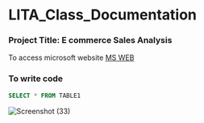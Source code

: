 # LITA_Class_Documentation

### Project Title: E commerce Sales Analysis

To access microsoft website [MS WEB](https://www.microsoft.com)

### To write code
```SQL
SELECT * FROM TABLE1
```
![Screenshot (33)](https://github.com/user-attachments/assets/9437de84-00f0-47f7-8513-3214166ac69e)
